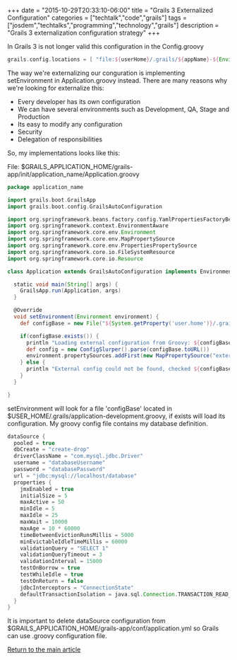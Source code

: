 +++
date = "2015-10-29T20:33:10-06:00"
title = "Grails 3 Externalized Configuration"
categories = ["techtalk","code","grails"]
tags = ["josdem","techtalks","programming","technology","grails"]
description = "Grails 3 externalization configuration strategy"
+++

In Grails 3 is not longer valid this configuration in the Config.groovy

```groovy
grails.config.locations = [ "file:${userHome}/.grails/${appName}-${Environment.current}-config.groovy" ]
```

The way we're externalizing our conguration is implementing setEnvironment in Application.groovy instead. There are many reasons why we're looking for externalize this:

* Every developer has its own configuration
* We can have several environments such as Development, QA, Stage and Production
* Its easy to modify any configuration
* Security
* Delegation of responsibilities

So, my implementations looks like this:

File: $GRAILS_APPLICATION_HOME/grails-app/init/application_name/Application.groovy

```groovy
package application_name

import grails.boot.GrailsApp
import grails.boot.config.GrailsAutoConfiguration

import org.springframework.beans.factory.config.YamlPropertiesFactoryBean
import org.springframework.context.EnvironmentAware
import org.springframework.core.env.Environment
import org.springframework.core.env.MapPropertySource
import org.springframework.core.env.PropertiesPropertySource
import org.springframework.core.io.FileSystemResource
import org.springframework.core.io.Resource

class Application extends GrailsAutoConfiguration implements EnvironmentAware {

  static void main(String[] args) {
    GrailsApp.run(Application, args)
  }

  @Override
  void setEnvironment(Environment environment) {
    def configBase = new File("${System.getProperty('user.home')}/.grails/application-${environment.activeProfiles[0]}.groovy")

    if(configBase.exists()) {
      println "Loading external configuration from Groovy: ${configBase.absolutePath}"
      def config = new ConfigSlurper().parse(configBase.toURL())
      environment.propertySources.addFirst(new MapPropertySource("externalGroovyConfig", config))
    } else {
      println "External config could not be found, checked ${configBase.absolutePath}"
    }
  }

}
```

setEnvironment will look for a file 'configBase' located in $USER_HOME/.grails/application-development.groovy, if exists will load its configuration. My groovy config file contains my database definition.

```groovy
dataSource {
  pooled = true
  dbCreate = "create-drop"
  driverClassName = "com.mysql.jdbc.Driver"
  username = "databaseUsername"
  password = "databasePassword"
  url = "jdbc:mysql://localhost/database"
  properties {
    jmxEnabled = true
    initialSize = 5
    maxActive = 50
    minIdle = 5
    maxIdle = 25
    maxWait = 10000
    maxAge = 10 * 60000
    timeBetweenEvictionRunsMillis = 5000
    minEvictableIdleTimeMillis = 60000
    validationQuery = "SELECT 1"
    validationQueryTimeout = 3
    validationInterval = 15000
    testOnBorrow = true
    testWhileIdle = true
    testOnReturn = false
    jdbcInterceptors = "ConnectionState"
    defaultTransactionIsolation = java.sql.Connection.TRANSACTION_READ_COMMITTED
  }
}
```

It is important to delete dataSource configuration from $GRAILS_APPLICATION_HOME/grails-app/conf/application.yml so Grails can use .groovy configuration file.

[Return to the main article](/techtalk/grails)


